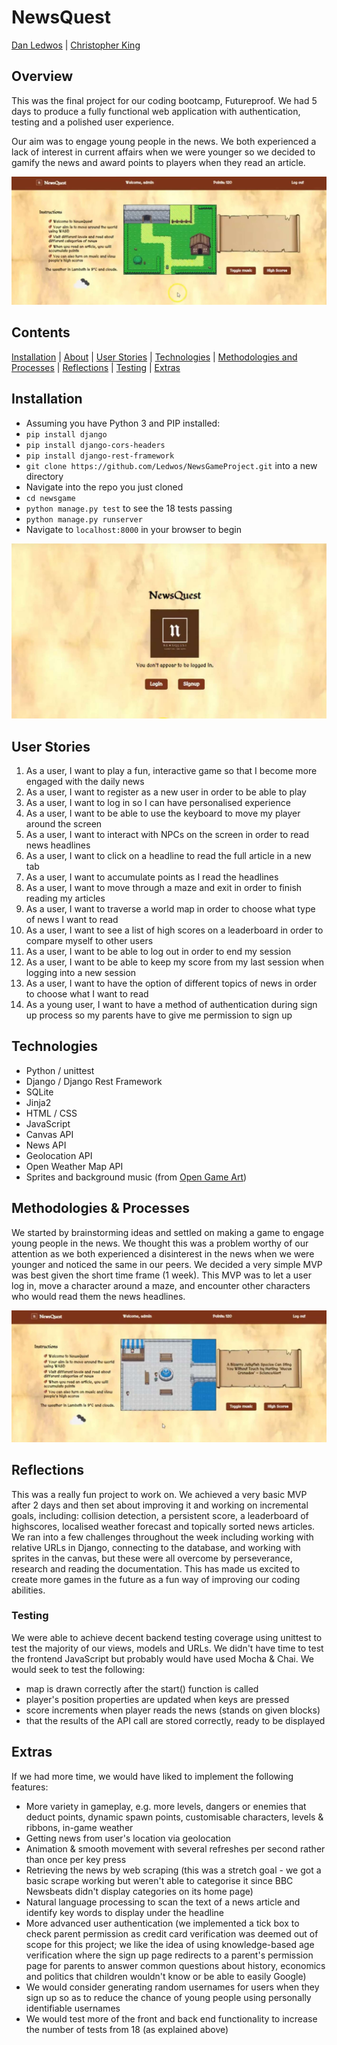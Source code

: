 # NewsQuest

[Dan Ledwos](https://github.com/Ledwos) |
[Christopher King](https://github.com/seekingcode18)


## Overview
This was the final project for our coding bootcamp, Futureproof. We had 5 days to produce a fully functional web application with authentication, testing and a polished user experience.

Our aim was to engage young people in the news. We both experienced a lack of interest in current affairs when we were younger so we decided to gamify the news and award points to players when they read an article.

![screenshot of home page](nq-screenshot02.jpg)


## Contents
[Installation](#installation) |
[About](#about) |
[User Stories](#user-stories) |
[Technologies](#technologies) |
[Methodologies and Processes](#methodologies-and-processes) |
[Reflections](#reflections) |
[Testing](#testing) |
[Extras](#extras)


## Installation
* Assuming you have Python 3 and PIP installed:
* ```pip install django```
* ```pip install django-cors-headers```
* ```pip install django-rest-framework```
* ```git clone https://github.com/Ledwos/NewsGameProject.git``` into a new directory
* Navigate into the repo you just cloned
* ```cd newsgame```
* ```python manage.py test``` to see the 18 tests passing
* ```python manage.py runserver```
* Navigate to ```localhost:8000``` in your browser to begin

![screenshot of home page](nq-screenshot01.jpg)


## User Stories
1. As a user, I want to play a fun, interactive game so that I become more engaged with the daily news
2. As a user, I want to register as a new user in order to be able to play
3. As a user, I want to log in so I can have personalised experience
4. As a user, I want to be able to use the keyboard to move my player around the screen
5. As a user, I want to interact with NPCs on the screen in order to read news headlines
6. As a user, I want to click on a headline to read the full article in a new tab
7. As a user, I want to accumulate points as I read the headlines
8. As a user, I want to move through a maze and exit in order to finish reading my articles
9. As a user, I want to traverse a world map in order to choose what type of news I want to read
10. As a user, I want to see a list of high scores on a leaderboard in order to compare myself to other users
11. As a user, I want to be able to log out in order to end my session
12. As a user, I want to be able to keep my score from my last session when logging into a new session
13. As a user, I want to have the option of different topics of news in order to choose what I want to read
14. As a young user, I want to have a method of authentication during sign up process so my parents have to give me permission to sign up


## Technologies
* Python / unittest
* Django / Django Rest Framework
* SQLite
* Jinja2
* HTML / CSS
* JavaScript
* Canvas API
* News API
* Geolocation API
* Open Weather Map API
* Sprites and background music (from [Open Game Art](https://opengameart.org/))


## Methodologies & Processes
We started by brainstorming ideas and settled on making a game to engage young people in the news. We thought this was a problem worthy of our attention as we both experienced a disinterest in the news when we were younger and noticed the same in our peers. We decided a very simple MVP was best given the short time frame (1 week). This MVP was to let a user log in, move a character around a maze, and encounter other characters who would read them the news headlines.

![screenshot of home page](nq-screenshot03.jpg)


## Reflections
This was a really fun project to work on. We achieved a very basic MVP after 2 days and then set about improving it and working on incremental goals, including: collision detection, a persistent score, a leaderboard of highscores, localised weather forecast and topically sorted news articles. We ran into a few challenges throughout the week including working with relative URLs in Django, connecting to the database, and working with sprites in the canvas, but these were all overcome by perseverance, research and reading the documentation. This has made us excited to create more games in the future as a fun way of improving our coding abilities.


### Testing
We were able to achieve decent backend testing coverage using unittest to test the majority of our views, models and URLs. We didn't have time to test the frontend JavaScript but probably would have used Mocha & Chai. We would seek to test the following:
* map is drawn correctly after the start() function is called
* player's position properties are updated when keys are pressed
* score increments when player reads the news (stands on given blocks)
* that the results of the API call are stored correctly, ready to be displayed


## Extras
If we had more time, we would have liked to implement the following features:
* More variety in gameplay, e.g. more levels, dangers or enemies that deduct points, dynamic spawn points, customisable characters, levels & ribbons, in-game weather
* Getting news from user's location via geolocation
* Animation & smooth movement with several refreshes per second rather than once per key press
* Retrieving the news by web scraping (this was a stretch goal - we got a basic scrape working but weren't able to categorise it since BBC Newsbeats didn't display categories on its home page)
* Natural language processing to scan the text of a news article and identify key words to display under the headline
* More advanced user authentication (we implemented a tick box to check parent permission as credit card verification was deemed out of scope for this project; we like the idea of using knowledge-based age verification where the sign up page redirects to a parent's permission page for parents to answer common questions about history, economics and politics that children wouldn't know or be able to easily Google)
* We would consider generating random usernames for users when they sign up so as to reduce the chance of young people using personally identifiable usernames
* We would test more of the front and back end functionality to increase the number of tests from 18 (as explained above)
